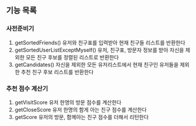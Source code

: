 ## 기능 목록

### 사전준비기
1. getSortedFriends() 유저와 친구표를 입력받아 현재 친구들 리스트를 반환한다 
2. getSortedUserListExceptMyself() 유저, 친구표, 방문자 정보를 받아 자신을 제외한 모든 친구 후보를 정렬된 리스트로 반환한다
3. getCandidates() 자신을 제외한 모든 유저리스트에서 현재 친구인 유저들을 제외한 추천 친구 후보 리스트를 반환한다

### 추천 점수 계산기
1. getVisitScore 유저 한명의 방문 점수를 계산한다
2. getCloseScore 유저 한명의 함게 아는 친구 점수를 계산한다
3. getScore 유저의 방문, 함께아는 친구 점수를 더해서 리턴한다
